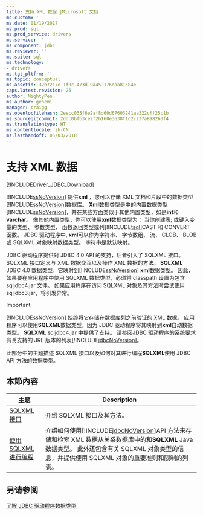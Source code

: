 ```yaml
---
title: 支持 XML 数据 |Microsoft 文档
ms.custom: ''
ms.date: 01/19/2017
ms.prod: sql
ms.prod_service: drivers
ms.service: ''
ms.component: jdbc
ms.reviewer: ''
ms.suite: sql
ms.technology:
- drivers
ms.tgt_pltfrm: ''
ms.topic: conceptual
ms.assetid: 32b7217e-1f0c-473d-9a45-176daa81584e
caps.latest.revision: 26
author: MightyPen
ms.author: genemi
manager: craigg
ms.openlocfilehash: 2eecc035f6e2af8d60d67603241aa322cff25c1b
ms.sourcegitcommit: 2ddc0bfb3ce2f2b160e3638f1c2c237a898263f4
ms.translationtype: HT
ms.contentlocale: zh-CN
ms.lasthandoff: 05/03/2018
---
```

# <a name="supporting-xml-data"></a>支持 XML 数据
[!INCLUDE[Driver_JDBC_Download](../../includes/driver_jdbc_download.md)]

  [!INCLUDE[ssNoVersion](../../includes/ssnoversion_md.md)] 提供**xml** ，您可以存储 XML 文档和片段中的数据类型[!INCLUDE[ssNoVersion](../../includes/ssnoversion_md.md)]数据库。 **Xml**数据类型是中的内置数据类型[!INCLUDE[ssNoVersion](../../includes/ssnoversion_md.md)]，并在某些方面类似于其他内置类型，如是**int**和**varchar**。 像其他内置类型，你可以使用**xml**数据类型为： 当你创建表; 或键入变量的类型、 参数类型、 函数返回类型或列[!INCLUDE[tsql](../../includes/tsql_md.md)]CAST 和 CONVERT 函数。 JDBC 驱动程序中, **xml**可以作为字符串、 字节数组、 流、 CLOB、 BLOB 或 SQLXML 对象映射数据类型。 字符串是默认映射。  
  
 JDBC 驱动程序提供对 JDBC 4.0 API 的支持，后者引入了 SQLXML 接口。 SQLXML 接口定义与 XML 数据交互以及操作 XML 数据的方法。 **SQLXML** JDBC 4.0 数据类型，它映射到[!INCLUDE[ssNoVersion](../../includes/ssnoversion_md.md)] **xml**数据类型。 因此，如果要在应用程序中使用 SQLXML 数据类型，必须将 classpath 设置为包含 sqljdbc4.jar 文件。 如果应用程序在访问 SQLXML 对象及其方法时尝试使用 sqljdbc3.jar，将引发异常。  
  
> [!IMPORTANT]  
>  [!INCLUDE[ssNoVersion](../../includes/ssnoversion_md.md)] 始终将它存储在数据库列之前验证的 XML 数据。 应用程序可以使用**SQLXML**数据类型，因为 JDBC 驱动程序将其映射到**xml**自动数据类型。 **SQLXML** sqljdbc4.jar 中提供了支持。 请参阅[JDBC 驱动程序的系统要求](../../connect/jdbc/system-requirements-for-the-jdbc-driver.md)有关支持的 JRE 版本的列表[!INCLUDE[jdbcNoVersion](../../includes/jdbcnoversion_md.md)]。  
  
 此部分中的主题描述 SQLXML 接口以及如何对其进行编程**SQLXML**使用 JDBC API 方法的数据类型。  
  
## <a name="in-this-section"></a>本節內容  
  
|主题|Description|  
|-----------|-----------------|  
|[SQLXML 接口](../../connect/jdbc/sqlxml-interface.md)|介绍 SQLXML 接口及其方法。|  
|[使用 SQLXML 进行编程](../../connect/jdbc/programming-with-sqlxml.md)|介绍如何使用[!INCLUDE[jdbcNoVersion](../../includes/jdbcnoversion_md.md)]API 方法来存储和检索 XML 数据从关系数据库中的和**SQLXML** Java 数据类型。 此外还包含有关 SQLXML 对象类型的信息，并提供使用 SQLXML 对象的重要准则和限制的列表。|  
  
## <a name="see-also"></a>另请参阅  
 [了解 JDBC 驱动程序数据类型](../../connect/jdbc/understanding-the-jdbc-driver-data-types.md)  
  
  
